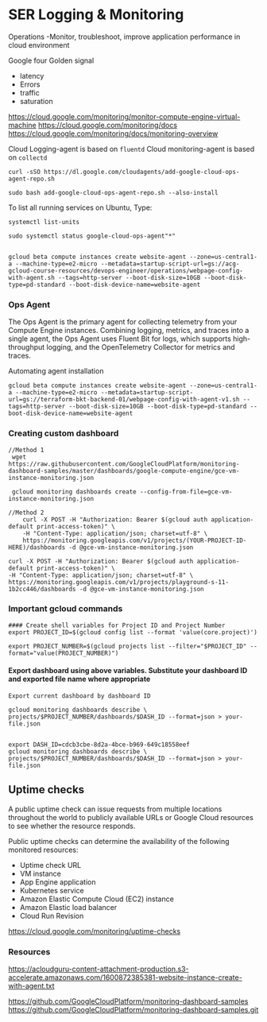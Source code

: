 # SER Logging & Monitoring
Operations -Monitor, troubleshoot, improve application performance in cloud environment

Google four Golden signal 
 - latency
 - Errors
 - traffic
 - saturation

https://cloud.google.com/monitoring/monitor-compute-engine-virtual-machine
https://cloud.google.com/monitoring/docs
https://cloud.google.com/monitoring/docs/monitoring-overview

Cloud Logging-agent is based on `fluentd`
Cloud monitoring-agent is based on `collectd`

```
curl -sSO https://dl.google.com/cloudagents/add-google-cloud-ops-agent-repo.sh

sudo bash add-google-cloud-ops-agent-repo.sh --also-install
```

To list all running services on Ubuntu, Type:
```
systemctl list-units

sudo systemctl status google-cloud-ops-agent"*"


gcloud beta compute instances create website-agent --zone=us-central1-a --machine-type=e2-micro --metadata=startup-script-url=gs://acg-gcloud-course-resources/devops-engineer/operations/webpage-config-with-agent.sh --tags=http-server --boot-disk-size=10GB --boot-disk-type=pd-standard --boot-disk-device-name=website-agent
```

### Ops Agent
The Ops Agent is the primary agent for collecting telemetry from your Compute Engine instances. Combining logging, metrics, and traces into a single agent, the Ops Agent uses Fluent Bit for logs, which supports high-throughput logging, and the OpenTelemetry Collector for metrics and traces.

Automating agent installation
```
gcloud beta compute instances create website-agent --zone=us-central1-a --machine-type=e2-micro --metadata=startup-script-url=gs://terraform-bkt-backend-01/webpage-config-with-agent-v1.sh --tags=http-server --boot-disk-size=10GB --boot-disk-type=pd-standard --boot-disk-device-name=website-agent
```

### Creating custom dashboard
```
//Method 1
 wget https://raw.githubusercontent.com/GoogleCloudPlatform/monitoring-dashboard-samples/master/dashboards/google-compute-engine/gce-vm-instance-monitoring.json

 gcloud monitoring dashboards create --config-from-file=gce-vm-instance-monitoring.json

//Method 2
    curl -X POST -H "Authorization: Bearer $(gcloud auth application-default print-access-token)" \
    -H "Content-Type: application/json; charset=utf-8" \
    https://monitoring.googleapis.com/v1/projects/(YOUR-PROJECT-ID-HERE)/dashboards -d @gce-vm-instance-monitoring.json

curl -X POST -H "Authorization: Bearer $(gcloud auth application-default print-access-token)" \
-H "Content-Type: application/json; charset=utf-8" \
https://monitoring.googleapis.com/v1/projects/playground-s-11-1b2cc446/dashboards -d @gce-vm-instance-monitoring.json
```


### Important gcloud commands
```
#### Create shell variables for Project ID and Project Number
export PROJECT_ID=$(gcloud config list --format 'value(core.project)')

export PROJECT_NUMBER=$(gcloud projects list --filter="$PROJECT_ID" --format="value(PROJECT_NUMBER)")
```


#### Export dashboard using above variables. Substitute your dashboard ID and exported file name where appropriate
```
Export current dashboard by dashboard ID

gcloud monitoring dashboards describe \
projects/$PROJECT_NUMBER/dashboards/$DASH_ID --format=json > your-file.json


export DASH_ID=cdcb3cbe-8d2a-4bce-b969-649c18558eef
gcloud monitoring dashboards describe \
projects/$PROJECT_NUMBER/dashboards/$DASH_ID --format=json > your-file.json
```


## Uptime checks
A public uptime check can issue requests from multiple locations throughout the world to publicly available URLs or Google Cloud resources to see whether the resource responds.

Public uptime checks can determine the availability of the following monitored resources:
- Uptime check URL
- VM instance
- App Engine application
- Kubernetes service
- Amazon Elastic Compute Cloud (EC2) instance
- Amazon Elastic load balancer
- Cloud Run Revision

https://cloud.google.com/monitoring/uptime-checks


### Resources 
https://acloudguru-content-attachment-production.s3-accelerate.amazonaws.com/1600872385381-website-instance-create-with-agent.txt

https://github.com/GoogleCloudPlatform/monitoring-dashboard-samples
https://github.com/GoogleCloudPlatform/monitoring-dashboard-samples.git